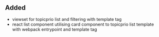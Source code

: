 ## Added

- viewset for topicprio list and filtering with template tag
- react list component utilising card component to topicprio list template with webpack entrypoint and template tag
